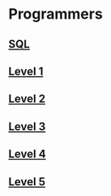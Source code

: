 # Programmers

## [SQL](SQL)
## [Level 1](https://github.com/Jiyooung/ALGORITHM/tree/master/programmers/Level%201)
## [Level 2](https://github.com/Jiyooung/ALGORITHM/tree/master/programmers/Level%202)
## [Level 3](https://github.com/Jiyooung/ALGORITHM/tree/master/programmers/Level%203)
## [Level 4](https://github.com/Jiyooung/ALGORITHM/tree/master/programmers/Level%204)
## [Level 5](https://github.com/Jiyooung/ALGORITHM/tree/master/programmers/Level%205)

